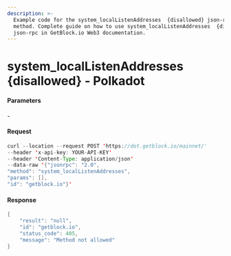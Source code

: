 ```yaml
---
description: >-
  Example code for the system_localListenAddresses  {disallowed} json-rpc
  method. Сomplete guide on how to use system_localListenAddresses  {disallowed}
  json-rpc in GetBlock.io Web3 documentation.
---
```


# system\_localListenAddresses {disallowed} - Polkadot

#### Parameters

\-

#### Request

```java
curl --location --request POST 'https://dot.getblock.io/mainnet/' 
--header 'x-api-key: YOUR-API-KEY' 
--header 'Content-Type: application/json' 
--data-raw '{"jsonrpc": "2.0",
"method": "system_localListenAddresses",
"params": [],
"id": "getblock.io"}'
```

#### Response

```java
{
    "result": "null",
    "id": "getblock.io",
    "status_code": 405,
    "message": "Method not allowed"
}
```
